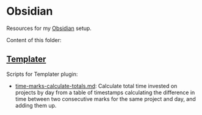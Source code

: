 # Obsidian

Resources for my [Obsidian](https://obsidian.md/) setup.

Content of this folder:

## [Templater](./Templater/)

Scripts for Templater plugin:

- [time-marks-calculate-totals.md](./Templater/time-marks-calcultate-totals.md): Calculate total time invested on projects by day from a table of timestamps calculating the difference in time between two consecutive marks for the same project and day, and adding them up.
